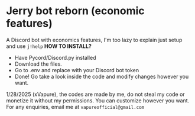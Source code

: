 # Jerry bot reborn (economic features)
A Discord bot with economics features, I'm too lazy to explain just setup and use `j!help`
**HOW TO INSTALL?**

- Have Pycord/Discord.py installed
- Download the files.
- Go to .env and replace <enter your bot token here> with your Discord bot token
- Done! Go take a look inside the code and modify changes however you want.


1/28/2025 (xVapure), the codes are made by me, do not steal my code or monetize it without my permissions. You can customize however you want. For any enquiries, email me at `vapureofficial@gmail.com`
